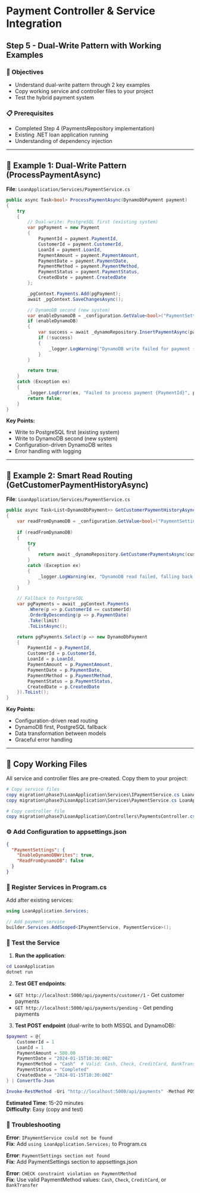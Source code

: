 # Payment Controller & Service Integration
## Step 5 - Dual-Write Pattern with Working Examples

### 🎯 Objectives
- Understand dual-write pattern through 2 key examples
- Copy working service and controller files to your project
- Test the hybrid payment system

### 📋 Prerequisites
- Completed Step 4 (PaymentsRepository implementation)
- Existing .NET loan application running
- Understanding of dependency injection

---

## 📝 Example 1: Dual-Write Pattern (ProcessPaymentAsync)

**File**: `LoanApplication/Services/PaymentService.cs`

```csharp
public async Task<bool> ProcessPaymentAsync(DynamoDbPayment payment)
{
    try
    {
        // Dual-write: PostgreSQL first (existing system)
        var pgPayment = new Payment
        {
            PaymentId = payment.PaymentId,
            CustomerId = payment.CustomerId,
            LoanId = payment.LoanId,
            PaymentAmount = payment.PaymentAmount,
            PaymentDate = payment.PaymentDate,
            PaymentMethod = payment.PaymentMethod,
            PaymentStatus = payment.PaymentStatus,
            CreatedDate = payment.CreatedDate
        };

        _pgContext.Payments.Add(pgPayment);
        await _pgContext.SaveChangesAsync();

        // DynamoDB second (new system)
        var enableDynamoDB = _configuration.GetValue<bool>("PaymentSettings:EnableDynamoDBWrites", true);
        if (enableDynamoDB)
        {
            var success = await _dynamoRepository.InsertPaymentAsync(payment);
            if (!success)
            {
                _logger.LogWarning("DynamoDB write failed for payment {PaymentId}", payment.PaymentId);
            }
        }

        return true;
    }
    catch (Exception ex)
    {
        _logger.LogError(ex, "Failed to process payment {PaymentId}", payment.PaymentId);
        return false;
    }
}
```

**Key Points:**
- Write to PostgreSQL first (existing system)
- Write to DynamoDB second (new system)
- Configuration-driven DynamoDB writes
- Error handling with logging

---

## 📝 Example 2: Smart Read Routing (GetCustomerPaymentHistoryAsync)

**File**: `LoanApplication/Services/PaymentService.cs`

```csharp
public async Task<List<DynamoDbPayment>> GetCustomerPaymentHistoryAsync(int customerId, int limit = 50)
{
    var readFromDynamoDB = _configuration.GetValue<bool>("PaymentSettings:ReadFromDynamoDB", false);
    
    if (readFromDynamoDB)
    {
        try
        {
            return await _dynamoRepository.GetCustomerPaymentsAsync(customerId, limit: limit);
        }
        catch (Exception ex)
        {
            _logger.LogWarning(ex, "DynamoDB read failed, falling back to PostgreSQL");
        }
    }

    // Fallback to PostgreSQL
    var pgPayments = await _pgContext.Payments
        .Where(p => p.CustomerId == customerId)
        .OrderByDescending(p => p.PaymentDate)
        .Take(limit)
        .ToListAsync();

    return pgPayments.Select(p => new DynamoDbPayment
    {
        PaymentId = p.PaymentId,
        CustomerId = p.CustomerId,
        LoanId = p.LoanId,
        PaymentAmount = p.PaymentAmount,
        PaymentDate = p.PaymentDate,
        PaymentMethod = p.PaymentMethod,
        PaymentStatus = p.PaymentStatus,
        CreatedDate = p.CreatedDate
    }).ToList();
}
```

**Key Points:**
- Configuration-driven read routing
- DynamoDB first, PostgreSQL fallback
- Data transformation between models
- Graceful error handling

---

## 📁 Copy Working Files

All service and controller files are pre-created. Copy them to your project:

```powershell
# Copy service files
copy migration\phase3\LoanApplication\Services\IPaymentService.cs LoanApplication\Services\
copy migration\phase3\LoanApplication\Services\PaymentService.cs LoanApplication\Services\

# Copy controller file
copy migration\phase3\LoanApplication\Controllers\PaymentsController.cs LoanApplication\Controllers\
```

### ⚙️ Add Configuration to appsettings.json

```json
{
  "PaymentSettings": {
    "EnableDynamoDBWrites": true,
    "ReadFromDynamoDB": false
  }
}
```

### 🔧 Register Services in Program.cs

Add after existing services:
```csharp
using LoanApplication.Services;

// Add payment service
builder.Services.AddScoped<IPaymentService, PaymentService>();
```

### 🧪 Test the Service

1. **Run the application**:
```powershell
cd LoanApplication
dotnet run
```

2. **Test GET endpoints**:
- `GET http://localhost:5000/api/payments/customer/1` - Get customer payments
- `GET http://localhost:5000/api/payments/pending` - Get pending payments

3. **Test POST endpoint** (dual-write to both MSSQL and DynamoDB):
```powershell
$payment = @{
    CustomerId = 1
    LoanId = 1
    PaymentAmount = 500.00
    PaymentDate = "2024-01-15T10:30:00Z"
    PaymentMethod = "Cash"  # Valid: Cash, Check, CreditCard, BankTransfer
    PaymentStatus = "Completed"
    CreatedDate = "2024-01-15T10:30:00Z"
} | ConvertTo-Json

Invoke-RestMethod -Uri "http://localhost:5000/api/payments" -Method POST -Body $payment -ContentType "application/json"
```

**Estimated Time**: 15-20 minutes  
**Difficulty**: Easy (copy and test)

### 🚨 Troubleshooting

**Error**: `IPaymentService could not be found`  
**Fix**: Add `using LoanApplication.Services;` to Program.cs

**Error**: `PaymentSettings section not found`  
**Fix**: Add PaymentSettings section to appsettings.json

**Error**: `CHECK constraint violation on PaymentMethod`  
**Fix**: Use valid PaymentMethod values: `Cash`, `Check`, `CreditCard`, or `BankTransfer`